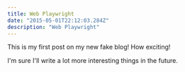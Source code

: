 ```yaml
---
title: Web Playwright
date: "2015-05-01T22:12:03.284Z"
description: "Web Playwright"
---
```


This is my first post on my new fake blog! How exciting!

I'm sure I'll write a lot more interesting things in the future.

